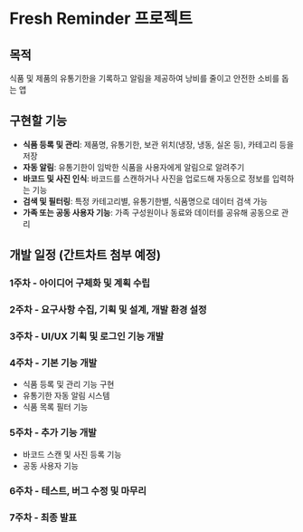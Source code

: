 # Fresh Reminder 프로젝트

## 목적
식품 및 제품의 유통기한을 기록하고 알림을 제공하여 낭비를 줄이고 안전한 소비를 돕는 앱

## 구현할 기능
- **식품 등록 및 관리**: 제품명, 유통기한, 보관 위치(냉장, 냉동, 실온 등), 카테고리 등을 저장  
- **자동 알림**: 유통기한이 임박한 식품을 사용자에게 알림으로 알려주기  
- **바코드 및 사진 인식**: 바코드를 스캔하거나 사진을 업로드해 자동으로 정보를 입력하는 기능  
- **검색 및 필터링**: 특정 카테고리별, 유통기한별, 식품명으로 데이터 검색 가능  
- **가족 또는 공동 사용자 기능**: 가족 구성원이나 동료와 데이터를 공유해 공동으로 관리  

## 개발 일정 (간트차트 첨부 예정)
### 1주차 - 아이디어 구체화 및 계획 수립  
### 2주차 - 요구사항 수집, 기획 및 설계, 개발 환경 설정  
### 3주차 - UI/UX 기획 및 로그인 기능 개발  
### 4주차 - 기본 기능 개발  
- 식품 등록 및 관리 기능 구현  
- 유통기한 자동 알림 시스템  
- 식품 목록 필터 기능  

### 5주차 - 추가 기능 개발  
- 바코드 스캔 및 사진 등록 기능  
- 공동 사용자 기능  

### 6주차 - 테스트, 버그 수정 및 마무리  
### 7주차 - 최종 발표  
